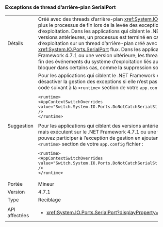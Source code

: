 ### <a name="serialport-background-thread-exceptions"></a>Exceptions de thread d’arrière-plan SerialPort

|   |   |
|---|---|
|Détails|Créé avec des threads d’arrière-plan <xref:System.IO.Ports.SerialPort> flux n’est plus le processus de fin lors de la levée des exceptions de système d’exploitation. Dans les applications qui ciblent le .NET Framework 4.7 et les versions antérieures, un processus est terminé en cas d’exception de système d’exploitation sur un thread d’arrière-plan créé avec un <xref:System.IO.Ports.SerialPort> flux. Dans les applications que cible le .NET Framework 4.7.1 ou une version ultérieure, les threads d’arrière-plan attend la fin des événements du système d’exploitation liés au port série actif et peut se bloquer dans certains cas, comme la suppression soudaine du port série.|
|Suggestion|Pour les applications qui ciblent le .NET Framework 4.7.1, vous pouvez désactiver la gestion des exceptions si elle n’est pas souhaitable en ajoutant le code suivant à la <code>&lt;runtime&gt;</code> section de votre <code>app.config</code> fichier :<pre><code class="language-xml">&lt;runtime&gt;&#13;&#10;&lt;AppContextSwitchOverrides value=&quot;Switch.System.IO.Ports.DoNotCatchSerialStreamThreadExceptions=true&quot; /&gt;&#13;&#10;&lt;/runtime&gt;&#13;&#10;</code></pre>Pour les applications qui ciblent des versions antérieures du .NET Framework mais exécutent sur le .NET Framework 4.7.1 ou une version ultérieure, vous pouvez participer à l’exception de gestion en ajoutant le code suivant à la <code>&lt;runtime&gt;</code> section de votre <code>app.config</code> fichier :<pre><code class="language-xml">&lt;runtime&gt;&#13;&#10;&lt;AppContextSwitchOverrides value=&quot;Switch.System.IO.Ports.DoNotCatchSerialStreamThreadExceptions=false&quot; /&gt;&#13;&#10;&lt;/runtime&gt;&#13;&#10;</code></pre>|
|Portée|Mineur|
|Version|4.7.1|
|Type|Reciblage|
|API affectées|<ul><li><xref:System.IO.Ports.SerialPort?displayProperty=nameWithType></li></ul>|

